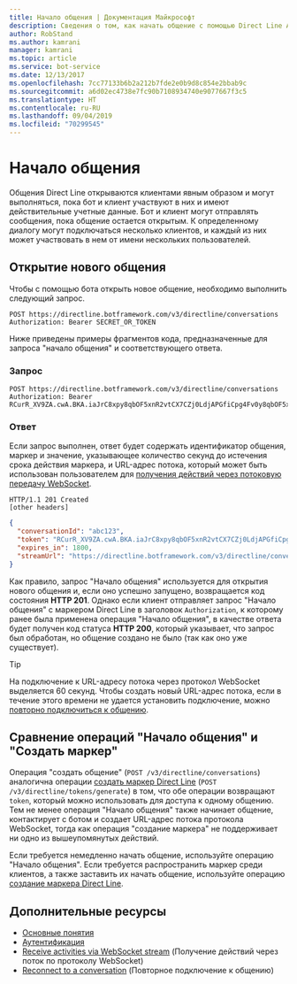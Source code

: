 ```yaml
---
title: Начало общения | Документация Майкрософт
description: Сведения о том, как начать общение с помощью Direct Line API 3.0.
author: RobStand
ms.author: kamrani
manager: kamrani
ms.topic: article
ms.service: bot-service
ms.date: 12/13/2017
ms.openlocfilehash: 7cc77133b6b2a212b7fde2e0b9d8c854e2bbab9c
ms.sourcegitcommit: a6d02ec4738e7fc90b7108934740e9077667f3c5
ms.translationtype: HT
ms.contentlocale: ru-RU
ms.lasthandoff: 09/04/2019
ms.locfileid: "70299545"
---
```

# <a name="start-a-conversation"></a>Начало общения

Общения Direct Line открываются клиентами явным образом и могут выполняться, пока бот и клиент участвуют в них и имеют действительные учетные данные. Бот и клиент могут отправлять сообщения, пока общение остается открытым. К определенному диалогу могут подключаться несколько клиентов, и каждый из них может участвовать в нем от имени нескольких пользователей.

## <a name="open-a-new-conversation"></a>Открытие нового общения

Чтобы с помощью бота открыть новое общение, необходимо выполнить следующий запрос.

```http
POST https://directline.botframework.com/v3/directline/conversations
Authorization: Bearer SECRET_OR_TOKEN
```

Ниже приведены примеры фрагментов кода, предназначенные для запроса "начало общения" и соответствующего ответа.

### <a name="request"></a>Запрос

```http
POST https://directline.botframework.com/v3/directline/conversations
Authorization: Bearer RCurR_XV9ZA.cwA.BKA.iaJrC8xpy8qbOF5xnR2vtCX7CZj0LdjAPGfiCpg4Fv0y8qbOF5xPGfiCpg4Fv0y8qqbOF5x8qbOF5xn
```

### <a name="response"></a>Ответ

Если запрос выполнен, ответ будет содержать идентификатор общения, маркер и значение, указывающее количество секунд до истечения срока действия маркера, и URL-адрес потока, который может быть использован пользователем для [получения действий через потоковую передачу WebSocket](bot-framework-rest-direct-line-3-0-receive-activities.md#connect-via-websocket).

```http
HTTP/1.1 201 Created
[other headers]
```

```json
{
  "conversationId": "abc123",
  "token": "RCurR_XV9ZA.cwA.BKA.iaJrC8xpy8qbOF5xnR2vtCX7CZj0LdjAPGfiCpg4Fv0y8qbOF5xPGfiCpg4Fv0y8qqbOF5x8qbOF5xn",
  "expires_in": 1800,
  "streamUrl": "https://directline.botframework.com/v3/directline/conversations/abc123/stream?t=RCurR_XV9ZA.cwA..."
}
```

Как правило, запрос "Начало общения" используется для открытия нового общения и, если оно успешно запущено, возвращается код состояния **HTTP 201**. Однако если клиент отправляет запрос "Начало общения" с маркером Direct Line в заголовок `Authorization`, к которому ранее была применена операция "Начало общения", в качестве ответа будет получен код статуса **HTTP 200**, который указывает, что запрос был обработан, но общение создано не было (так как оно уже существует).

> [!TIP]
> На подключение к URL-адресу потока через протокол WebSocket выделяется 60 секунд. Чтобы создать новый URL-адрес потока, если в течение этого времени не удается установить подключение, можно [повторно подключиться к общению](bot-framework-rest-direct-line-3-0-reconnect-to-conversation.md).

## <a name="start-conversation-versus-generate-token"></a>Сравнение операций "Начало общения" и "Создать маркер"

Операция "создать общение" (`POST /v3/directline/conversations`) аналогична операции [создать маркер Direct Line](bot-framework-rest-direct-line-3-0-authentication.md#generate-token) (`POST /v3/directline/tokens/generate`) в том, что обе операции возвращают `token`, который можно использовать для доступа к одному общению. Тем не менее операция "Начало общения" также начинает общение, контактирует с ботом и создает URL-адрес потока протокола WebSocket, тогда как операция "создание маркера" не поддерживает ни одно из вышеупомянутых действий. 

Если требуется немедленно начать общение, используйте операцию "Начало общения". Если требуется распространить маркер среди клиентов, а также заставить их начать общение, используйте операцию [создание маркера Direct Line](bot-framework-rest-direct-line-3-0-authentication.md#generate-token). 

## <a name="additional-resources"></a>Дополнительные ресурсы

- [Основные понятия](bot-framework-rest-direct-line-3-0-concepts.md)
- [Аутентификация](bot-framework-rest-direct-line-3-0-authentication.md)
- [Receive activities via WebSocket stream](bot-framework-rest-direct-line-3-0-receive-activities.md#connect-via-websocket) (Получение действий через поток по протоколу WebSocket)
- [Reconnect to a conversation](bot-framework-rest-direct-line-3-0-reconnect-to-conversation.md) (Повторное подключение к общению)